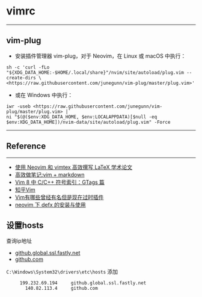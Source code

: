 # vimrc

---
## vim-plug

* 安装插件管理器 vim-plug，对于 Neovim，在 Linux 或 macOS 中执行：

```
sh -c 'curl -fLo "${XDG_DATA_HOME:-$HOME/.local/share}"/nvim/site/autoload/plug.vim --create-dirs \
<https://raw.githubusercontent.com/junegunn/vim-plug/master/plug.vim>'
```

* 或在 Windows 中执行：

```
iwr -useb <https://raw.githubusercontent.com/junegunn/vim-plug/master/plug.vim> |`
ni "$(@($env:XDG_DATA_HOME, $env:LOCALAPPDATA)[$null -eq $env:XDG_DATA_HOME])/nvim-data/site/autoload/plug.vim" -Force
```

---
## Reference

---
* [使用 Neovim 和 vimtex 高效撰写 LaTeX 学术论文](https://sspai.com/post/64080)
* [高效做笔记:vim + markdown](https://zhuanlan.zhihu.com/p/84773275)
* [Vim 8 中 C/C++ 符号索引：GTags 篇](https://zhuanlan.zhihu.com/p/36279445)
* [知乎Vim](https://www.zhihu.com/column/vimrc)
* [Vim有哪些曾经有名但是现在过时插件](https://www.zhihu.com/question/31934850)
* [neovim 下 defx 的安装与使用](https://learnku.com/articles/34885)

## 设置hosts

查询ip地址

* [github.global.ssl.fastly.net](https://fastly.net.ipaddress.com/github.global.ssl.fastly.net#ipinfo)
* [github.com](https://github.com.ipaddress.com/#ipinfo)

`C:\Windows\System32\drivers\etc\hosts` 添加

```
     199.232.69.194     github.global.ssl.fastly.net
       140.82.113.4     github.com
```
